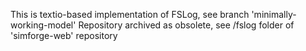 This is textio-based implementation of FSLog, see branch 'minimally-working-model'
Repository archived as obsolete, see /fslog folder of 'simforge-web' repository
